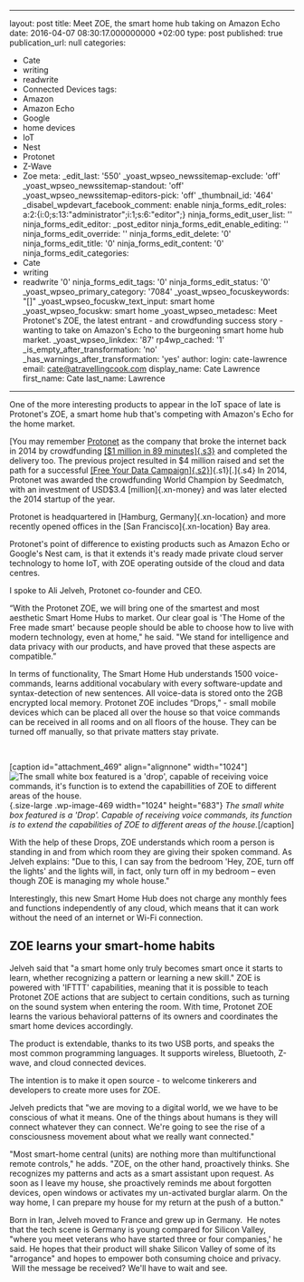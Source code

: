   - --
layout: post
title: Meet ZOE, the smart home hub taking on Amazon Echo
date: 2016-04-07 08:30:17.000000000 +02:00
type: post
published: true
publication_url: null
categories:
  - Cate
  - writing
  - readwrite
  - Connected Devices
tags:
  - Amazon
  - Amazon Echo
  - Google
  - home devices
  - IoT
  - Nest
  - Protonet
  - Z-Wave
  - Zoe
meta:
  _edit_last: '550'
  _yoast_wpseo_newssitemap-exclude: 'off'
  _yoast_wpseo_newssitemap-standout: 'off'
  _yoast_wpseo_newssitemap-editors-pick: 'off'
  _thumbnail_id: '464'
  _disabel_wpdevart_facebook_comment: enable
  ninja_forms_edit_roles: a:2:{i:0;s:13:"administrator";i:1;s:6:"editor";}
  ninja_forms_edit_user_list: ''
  ninja_forms_edit_editor: _post_editor
  ninja_forms_edit_enable_editing: ''
  ninja_forms_edit_override: ''
  ninja_forms_edit_delete: '0'
  ninja_forms_edit_title: '0'
  ninja_forms_edit_content: '0'
  ninja_forms_edit_categories:
  - Cate
  - writing
  - readwrite '0'
  ninja_forms_edit_tags: '0'
  ninja_forms_edit_status: '0'
  _yoast_wpseo_primary_category: '7084'
  _yoast_wpseo_focuskeywords: "[]"
  _yoast_wpseo_focuskw_text_input: smart home
  _yoast_wpseo_focuskw: smart home
  _yoast_wpseo_metadesc: Meet Protonet's ZOE, the latest entrant   - and crowdfunding
    success story   - wanting to take on Amazon's Echo to the burgeoning smart home
    hub market.
  _yoast_wpseo_linkdex: '87'
  rp4wp_cached: '1'
  _is_empty_after_transformation: 'no'
  _has_warnings_after_transformation: 'yes'
author:
  login: cate-lawrence
  email: cate@atravellingcook.com
  display_name: Cate Lawrence
  first_name: Cate
  last_name: Lawrence
---
One of the more interesting products to appear in the IoT space of late
is Protonet's ZOE, a smart home hub that's competing with Amazon's Echo
for the home market.

[You may remember [Protonet](https://protonetinc.com/) as the company
that broke the internet back in 2014 by crowdfunding [[\$1 million in 89
minutes]{.s3}](http://www.ibtimes.co.uk/nsa-proof-server-protonet-smashes-crowdfunding-record-by-raising-1m-89-minutes-1451301)
and completed the delivery too. The previous project resulted in \$4
million raised and set the path for a successful [[Free Your Data
Campaign]{.s2}](http://techcrunch.com/2015/03/12/free-your-data/)]{.s1}[.]{.s4} In
2014, Protonet was awarded the crowdfunding World Champion by Seedmatch,
with an investment of USD\$3.4 [million]{.xn-money} and was later
elected the 2014 startup of the year.

Protonet is headquartered in [Hamburg, Germany]{.xn-location} and more
recently opened offices in the [San Francisco]{.xn-location} Bay area.

Protonet's point of difference to existing products such as Amazon Echo
or Google's Nest cam, is that it extends it's ready made private cloud
server technology to home IoT, with ZOE operating outside of the cloud
and data centres.

I spoke to Ali Jelveh, Protonet co-founder and CEO.

“With the Protonet ZOE, we will bring one of the smartest and most
aesthetic Smart Home Hubs to market. Our clear goal is 'The Home of the
Free made smart' because people should be able to choose how to live
with modern technology, even at home," he said. "We stand for
intelligence and data privacy with our products, and have proved that
these aspects are compatible.”

In terms of functionality, The Smart Home Hub understands 1500
voice-commands, learns additional vocabulary with every software-update
and syntax-detection of new sentences. All voice-data is stored onto the
2GB encrypted local memory. Protonet ZOE includes “Drops," - small
mobile devices which can be placed all over the house so that voice
commands can be received in all rooms and on all floors of the house.
They can be turned off manually, so that private matters stay private.

 

\[caption id="attachment\_469" align="alignnone" width="1024"\]![The
small white box featured is a 'drop', capable of receiving voice
commands, it's function is to extend the capabillities of ZOE to
different areas of the house.
](rw-import/Voicedrop_Kampagne6_whitetable_v03_160318-1024x683.jpg){.size-large
.wp-image-469 width="1024" height="683"} *The small white box featured
is a 'Drop'. Capable of receiving voice commands, its function is to
extend the capabilities of ZOE to different areas of the
house.*\[/caption\]

<div>

</div>

<div>

With the help of these Drops, ZOE understands which room a person is
standing in and from which room they are giving their spoken command. As
Jelveh explains: "Due to this, I can say from the bedroom 'Hey, ZOE,
turn off the lights' and the lights will, in fact, only turn off in my
bedroom – even though ZOE is managing my whole house."

</div>

Interestingly, this new Smart Home Hub does not charge any monthly fees
and functions independently of any cloud, which means that it can work
without the need of an internet or Wi-Fi connection.

ZOE learns your smart-home habits
---------------------------------

Jelveh said that "a smart home only truly becomes smart once it starts
to learn, whether recognizing a pattern or learning a new skill." ZOE is
powered with 'IFTTT' capabilities, meaning that it is possible to teach
Protonet ZOE actions that are subject to certain conditions, such as
turning on the sound system when entering the room. With time, Protonet
ZOE learns the various behavioral patterns of its owners and coordinates
the smart home devices accordingly.

The product is extendable, thanks to its two USB ports, and speaks the
most common programming languages. It supports wireless, Bluetooth,
Z-wave, and cloud connected devices.

The intention is to make it open source - to welcome tinkerers and
developers to create more uses for ZOE.

Jelveh predicts that "we are moving to a digital world, we we have to be
conscious of what it means. One of the things about humans is they will
connect whatever they can connect. We're going to see the rise of a
consciousness movement about what we really want connected."

"Most smart-home central (units) are nothing more than multifunctional
remote controls," he adds. "ZOE, on the other hand, proactively thinks.
She recognizes my patterns and acts as a smart assistant upon request.
As soon as I leave my house, she proactively reminds me about forgotten
devices, open windows or activates my un-activated burglar alarm. On the
way home, I can prepare my house for my return at the push of a button."

Born in Iran, Jelveh moved to France and grew up in Germany.  He notes
that the tech scene is Germany is young compared for Silicon Valley,
"where you meet veterans who have started three or four companies,' he
said. He hopes that their product will shake Silicon Valley of some of
its "arrogance" and hopes to empower both consuming choice and privacy.
 Will the message be received? We'll have to wait and see.
